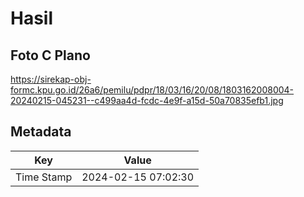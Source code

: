 # Hasil

## Foto C Plano

https://sirekap-obj-formc.kpu.go.id/26a6/pemilu/pdpr/18/03/16/20/08/1803162008004-20240215-045231--c499aa4d-fcdc-4e9f-a15d-50a70835efb1.jpg


## Metadata

| Key        | Value               |
| ---------- | ------------------- |
| Time Stamp | 2024-02-15 07:02:30 |



